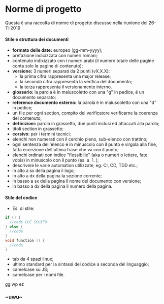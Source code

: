 # Norme di progetto

Questa é una raccolta di nomre di progetto discusse nella riunione del 26-11-2019

#### Stile e struttura dei documenti
- **formato delle date:** europeo (gg-mm-yyyy);
- prefazione indicizzata con numeri romani;
- contenuto indixizzato con i numeri arabi (il numero totale delle pagine conta solo le pagine di contenuto);
- **versione:** 3 numeri separati da 2 punti (vX.X.X):
  - la prima cifra rappresenta una major release;
  - la seconda cifra rappresenta la verifica del documento;
  - la terza rappresenta il versionamento interno.
- **glossario:** la parola é in maiuscoletto con una "g" in pedice, é un documento separato;
- **reference documento esterno:** la parola é in maiuscoletto con una "d" in pedice;
- un file per ogni section, compito del verificatore verificarne la coerenza del contenuto;
- **definizioni:** parola in grassetto, due punti inclusi ed attaccati alla parola;
- titoli section in grassetto;
- **corsivo:** per i termini tecnici;
- elenchi non numerati con il cerchio pieno, sub-elenco con trattino;
- ogni sentenza dell'elenco é in minuscolo con il punto e virgola alla fine, fatta eccezione dell'ultima frase che va con il punto;
- elenchi ordinati con indice "flessibilie" (aka o numeri o lettere, fate vobis) in minuscolo con il punto (es. a.  1.  );
- descrivere le varie automation utilizzate, eg. CI, CD, TDD etc.;
- in alto a sx della pagina il logo;
- in alto a dx della pagina la sezione corrente;
- in basso a sx della pagina il nome del documento con versione;
- in basso a dx della pagina il numero della pagina.

#### Stile del codice
- Es. di stile:
``` cpp
if () {
  //code CHE SCHIFO
} else {
  //code
}
void function () {
  //code
} 
```
- tab da 4 spazi linux;
- ultimo standard per la sintassi del codice a seconda del linguaggio;
- camelcase su JS;
- camelcase per i nomi file.

gg wp ez
### ~uwu~
